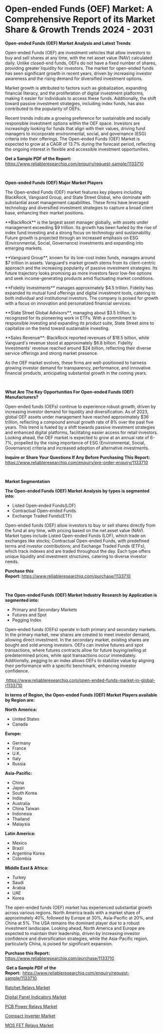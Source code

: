 <p><h1>Open-ended Funds (OEF) Market: A Comprehensive Report of its Market Share & Growth Trends 2024 - 2031</h1></p><p><strong>Open-ended Funds (OEF) Market Analysis and Latest Trends</strong></p>
<p><p>Open-ended Funds (OEF) are investment vehicles that allow investors to buy and sell shares at any time, with the net asset value (NAV) calculated daily. Unlike closed-end funds, OEFs do not have a fixed number of shares, providing greater liquidity for investors. The market for open-ended funds has seen significant growth in recent years, driven by increasing investor awareness and the rising demand for diversified investment options. </p><p>Market growth is attributed to factors such as globalization, expanding financial literacy, and the proliferation of digital investment platforms, making it easier for individuals to access these funds. Additionally, the shift toward passive investment strategies, including index funds, has also contributed to the popularity of OEFs. </p><p>Recent trends indicate a growing preference for sustainable and socially responsible investment options within the OEF space. Investors are increasingly looking for funds that align with their values, driving fund managers to incorporate environmental, social, and governance (ESG) criteria into their offerings. The Open-ended Funds (OEF) Market is expected to grow at a CAGR of 13.7% during the forecast period, reflecting the ongoing interest in flexible and accessible investment opportunities.</p></p>
<p><strong>Get a Sample PDF of the Report:&nbsp;</strong> <a href="https://www.reliableresearchiq.com/enquiry/request-sample/1133710?utm_campaign=100&utm_medium=2&utm_source=Github&utm_content=ia&utm_term=18122024&utm_id=open-ended-funds-oef">https://www.reliableresearchiq.com/enquiry/request-sample/1133710</a></p>
<p>&nbsp;</p>
<p><strong>Open-ended Funds (OEF) Major Market Players</strong></p>
<p><p>The Open-ended Funds (OEF) market features key players including BlackRock, Vanguard Group, and State Street Global, who dominate with substantial asset management capabilities. These firms have leveraged technology and diversified investment strategies to capture a broad client base, enhancing their market positions.</p><p>**BlackRock** is the largest asset manager globally, with assets under management exceeding $9 trillion. Its growth has been fueled by the rise of index fund investing and a strong focus on technology and sustainability. Future growth is projected through an increased emphasis on ESG (Environmental, Social, Governance) investments and expanding into emerging markets.</p><p>**Vanguard Group**, known for its low-cost index funds, manages around $7 trillion in assets. Vanguard's market growth stems from its client-centric approach and the increasing popularity of passive investment strategies. Its future trajectory looks promising as more investors favor low-fee options and seek income-generating products amid fluctuating market conditions.</p><p>**Fidelity Investments** manages approximately $4.5 trillion. Fidelity has expanded its mutual fund offerings and digital investment tools, catering to both individual and institutional investors. The company is poised for growth with a focus on innovation and personalized financial services.</p><p>**State Street Global Advisors**, managing about $3.5 trillion, is recognized for its pioneering work in ETFs. With a commitment to responsible investing and expanding its product suite, State Street aims to capitalize on the trend toward sustainable investing.</p><p>**Sales Revenue**: BlackRock reported revenues of $18.5 billion, while Vanguard's revenue stood at approximately $6.8 billion. Fidelity Investments' revenue reached around $24 billion, reflecting their diverse service offerings and strong market presence.</p><p>As the OEF market evolves, these firms are well-positioned to harness growing investor demand for transparency, performance, and innovative financial products, anticipating substantial growth in the coming years.</p></p>
<p>&nbsp;</p>
<p><strong>What Are The Key Opportunities For Open-ended Funds (OEF) Manufacturers?</strong></p>
<p><p>Open-ended funds (OEFs) continue to experience robust growth, driven by increasing investor demand for liquidity and diversification. As of 2023, global OEF assets under management have reached approximately $36 trillion, reflecting a compound annual growth rate of 8% over the past five years. This trend is fueled by a shift towards passive investment strategies and enhanced digital platforms, facilitating easier access for retail investors. Looking ahead, the OEF market is expected to grow at an annual rate of 6-7%, propelled by the rising importance of ESG (Environmental, Social, Governance) criteria and increased adoption of alternative investments.</p></p>
<p><strong>Inquire or Share Your Questions If Any Before Purchasing This Report:</strong> <a href="https://www.reliableresearchiq.com/enquiry/pre-order-enquiry/1133710?utm_campaign=100&utm_medium=2&utm_source=Github&utm_content=ia&utm_term=18122024&utm_id=open-ended-funds-oef">https://www.reliableresearchiq.com/enquiry/pre-order-enquiry/1133710</a></p>
<p>&nbsp;</p>
<p><strong>Market Segmentation</strong></p>
<p><strong>The Open-ended Funds (OEF) Market Analysis by types is segmented into:</strong></p>
<p><ul><li>Listed Open-ended Funds(LOF)</li><li>Contractual Open-ended Funds</li><li>Exchange Traded Funds(ETF)</li></ul></p>
<p><p>Open-ended funds (OEF) allow investors to buy or sell shares directly from the fund at any time, with pricing based on the net asset value (NAV). Market types include Listed Open-ended Funds (LOF), which trade on exchanges like stocks; Contractual Open-ended Funds, with predefined terms and investor contributions; and Exchange Traded Funds (ETFs), which track indexes and are traded throughout the day. Each type offers unique liquidity and investment structures, catering to diverse investor needs.</p></p>
<p><strong>Purchase this Report:&nbsp;</strong><a href="https://www.reliableresearchiq.com/purchase/1133710?utm_campaign=100&utm_medium=2&utm_source=Github&utm_content=ia&utm_term=18122024&utm_id=open-ended-funds-oef">https://www.reliableresearchiq.com/purchase/1133710</a></p>
<p>&nbsp;</p>
<p><strong>The Open-ended Funds (OEF) Market Industry Research by Application is segmented into:</strong></p>
<p><ul><li>Primary and Secondary Markets</li><li>Futures and Spot</li><li>Pegging Index</li></ul></p>
<p><p>Open-ended funds (OEFs) operate in both primary and secondary markets. In the primary market, new shares are created to meet investor demand, allowing direct investment. In the secondary market, existing shares are bought and sold among investors. OEFs can involve futures and spot transactions, where futures contracts allow for future buying/selling at predetermined prices, while spot transactions occur immediately. Additionally, pegging to an index allows OEFs to stabilize value by aligning their performance with a specific benchmark, enhancing investor confidence.</p></p>
<p><a href="https://www.reliableresearchiq.com/open-ended-funds-market-in-global-r1133710?utm_campaign=100&utm_medium=2&utm_source=Github&utm_content=ia&utm_term=18122024&utm_id=open-ended-funds-oef">&nbsp;https://www.reliableresearchiq.com/open-ended-funds-market-in-global-r1133710</a></p>
<p><strong>In terms of Region, the Open-ended Funds (OEF) Market Players available by Region are:</strong></p>
<p>
    <p> <strong> North America: </strong>
        <ul>
            <li>United States</li>
            <li>Canada</li>
        </ul>
        </p> 
    <p> <strong> Europe: </strong>
        <ul>
            <li>Germany</li>
            <li>France</li>
            <li>U.K.</li>
            <li>Italy</li>
            <li>Russia</li>
        </ul>
        </p> 
    <p> <strong> Asia-Pacific: </strong>
        <ul>
            <li>China</li>
            <li>Japan</li>
            <li>South Korea</li>
            <li>India</li>
            <li>Australia</li>
            <li>China Taiwan</li>
            <li>Indonesia</li>
            <li>Thailand</li>
            <li>Malaysia</li>
        </ul>
        </p> 
    <p> <strong> Latin America: </strong>
        <ul>
            <li>Mexico</li>
            <li>Brazil</li>
            <li>Argentina Korea</li>
            <li>Colombia</li>
        </ul>
        </p> 
    <p> <strong> Middle East & Africa: </strong>
        <ul>
            <li>Turkey</li>
            <li>Saudi</li>
            <li>Arabia</li>
            <li>UAE</li>
            <li>Korea</li>
        </ul>
    </p>
    </p>
<p><p>The open-ended funds (OEF) market has experienced substantial growth across various regions. North America leads with a market share of approximately 40%, followed by Europe at 30%, Asia-Pacific at 20%, and China at 5%. The USA remains the dominant player due to a robust investment landscape. Looking ahead, North America and Europe are expected to maintain their leadership, driven by increasing investor confidence and diversification strategies, while the Asia-Pacific region, particularly China, is poised for significant expansion.</p></p>
<p><strong>Purchase this Report: </strong><a href="https://www.reliableresearchiq.com/purchase/1133710?utm_campaign=100&utm_medium=2&utm_source=Github&utm_content=ia&utm_term=18122024&utm_id=open-ended-funds-oef">https://www.reliableresearchiq.com/purchase/1133710</a></p>
<p>&nbsp;<strong>Get a Sample PDF of the Report:&nbsp;&nbsp;</strong><a href="https://www.reliableresearchiq.com/enquiry/request-sample/1133710?utm_campaign=100&utm_medium=2&utm_source=Github&utm_content=ia&utm_term=18122024&utm_id=open-ended-funds-oef">https://www.reliableresearchiq.com/enquiry/request-sample/1133710</a></p>
<p><strong></strong></p>
<p><p><a href="https://www.linkedin.com/pulse/ratchet-relays-market-analysis-offering-insights-markets-zqfze?utm_campaign=100&utm_medium=2&utm_source=Github&utm_content=ia&utm_term=18122024&utm_id=open-ended-funds-oef">Ratchet Relays Market</a></p><p><a href="https://www.linkedin.com/pulse/market-insights-digital-panel-indicators-sector-2024-2031-8ygye?utm_campaign=100&utm_medium=2&utm_source=Github&utm_content=ia&utm_term=18122024&utm_id=open-ended-funds-oef">Digital Panel Indicators Market</a></p><p><a href="https://www.linkedin.com/pulse/rev-athenaur-okk4f?utm_campaign=100&utm_medium=2&utm_source=Github&utm_content=ia&utm_term=18122024&utm_id=open-ended-funds-oef">PCB Power Relays Market</a></p><p><a href="https://www.linkedin.com/pulse/c-glance-reports-anmec?utm_campaign=100&utm_medium=2&utm_source=Github&utm_content=ia&utm_term=18122024&utm_id=open-ended-funds-oef">Compact Inverter Market</a></p><p><a href="https://www.linkedin.com/pulse/f-my-mkt-intel-xkfif?utm_campaign=100&utm_medium=2&utm_source=Github&utm_content=ia&utm_term=18122024&utm_id=open-ended-funds-oef">MOS FET Relays Market</a></p></p>